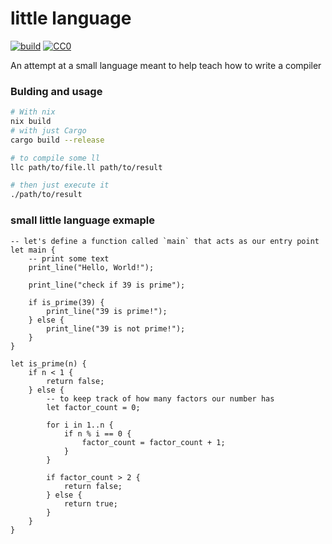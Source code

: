 [build-badge]: https://github.com/ellie-bee/little-language/actions/workflows/build.yml/badge.svg
[build-url]: https://github.com/ellie-bee/little-language/actions?query=workflow%3Abuild+branch%3Amain

[license-badge]: https://img.shields.io/badge/License-CC0_1.0-blue
[license-url]: https://github.com/ellie-bee/little-language/blob/main/LICENSE

# little language
[![build][build-badge]][build-url]
[![CC0][license-badge]][license-url]

An attempt at a small language meant to help teach how to write a compiler

### Bulding and usage
```sh
# With nix
nix build
# with just Cargo
cargo build --release
```

```sh
# to compile some ll
llc path/to/file.ll path/to/result

# then just execute it
./path/to/result
```

### small little language exmaple
```
-- let's define a function called `main` that acts as our entry point
let main {
    -- print some text
    print_line("Hello, World!");

    print_line("check if 39 is prime");

    if is_prime(39) {
        print_line("39 is prime!");
    } else {
        print_line("39 is not prime!");
    }
}

let is_prime(n) {
    if n < 1 {
        return false;
    } else {
        -- to keep track of how many factors our number has
        let factor_count = 0;

        for i in 1..n {
            if n % i == 0 {
                factor_count = factor_count + 1;
            }
        }

        if factor_count > 2 {
            return false;
        } else {
            return true;
        }
    }
}
```

